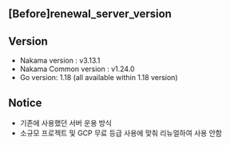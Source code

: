 ## [Before]renewal_server_version

## Version
- Nakama version : v3.13.1 
- Nakama Common version : v1.24.0  
- Go version: 1.18 (all available within 1.18 version)  

## Notice
- 기존에 사용했던 서버 운용 방식  
- 소규모 프로젝트 및 GCP 무료 등급 사용에 맞춰 리뉴얼하여 사용 안함    